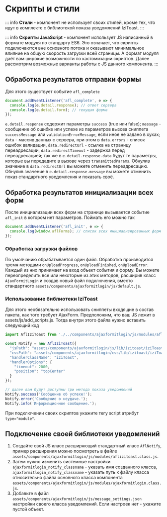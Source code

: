 # Скрипты и cтили

::: info
**Стили** - компонент не использует своих стилей, кроме тех, что идут в комплекте с библиотекой показа уведомлений IziToast.
:::

::: info
**Скрипты JavaScript** - компонент использует JS написанный в формате модуля по стандарту ES6. Это означает, что скрипты подключаются вне основного потока и оказывают минимальное влияние на общую скорость загрузки всей страницы. А формат модуля даёт вам широкие возможности по кастомизации скриптов. Далее рассмотрим возможные варианты работы с JS данного компонента.
:::

## Обработка результатов отправки формы

Для этого существует событие `afl_complete`

```js
document.addEventListener('afl_complete', e => {
  console.log(e.detail.response); // ответ сервера
  console.log(e.detail.form); // текущая форма
});
```

`e.detail.response` содержит параметры `success` (true или false); `message` - сообщение об ошибке или успехе из параметров вызова сниппета `successMessage` или `validationErrorMessage`, если иное не задано в хуках; `data` - массив данных с сервера, при этом в `data.errors` - список ошибок валидации, `data.redirectUrl` - ссылка на страницу переадресации, `data.redirectTimeout` - задержка перед переадресацией; так же в `e.detail.response.data` будут те параметры, которые вы передадите в вызове через `transmittedParams`.
Обнулив значение в `data.redirectUrl` вы можете отменить переадресацию.
Обнулив значение в `e.detail.response.message` вы можете отменить показ стандартного уведомления и показать своё.

## Обработка результатов инициализации всех форм

После инициализации всех форм на странице вызывается событие `afl_init` в котором нет параметров. Поймать его можно так

```js
document.addEventListener('afl_init', e => {
  console.log(window.aflForms); // список всех инициализированных форм
});
```

### Обработка загрузки файлов

По умолчанию обрабатывается один файл. Обработка производится тремя методами `onUploadProgress`, `onUploadFinished`, `onUploadError`. Каждый из них принимает на вход объект события и форму. Вы можете переопределить все или некоторые из этих методов, расширив класс `AjaxFormitLogin` и создав новый файл подключения, вместо стандартного `assets/components/ajaxformitlogin/js/default.js`.

### Использование библиотеки IziToast

Для этого необязательно использовать сниппеты входящие в состав пакета, как того требует AjaxForm.
Предположим, что ваш JS лежит в assets/js/add_scripts.js. Тогда внутри этого файла нужно вставить следующий код

```js
import AflIziToast from './../components/ajaxformitlogin/js/modules/aflizitoast.class.js';

const Notify = new AflIziToast({
  "jsPath": "assets/components/ajaxformitlogin/js/lib/izitoast/iziToast.min.js",
  "cssPath": "assets/components/ajaxformitlogin/css/lib/izitoast/iziToast.min.css",
  "handlerClassName": "iziToast",
  "handlerOptions": {
    "timeout": 2000,
    "position": "topCenter"
  }
});

// далее вам будут доступны три метода показа уведомлений
Notify.success('Сообщение об успехе!');
Notify.error('Сообщение о неудаче.');
Notify.info('Информационное сообщение.');
```

При подключении своих скриптов укажите тегу script атрибут `type="module"`.

## Подключение своей библиотеки уведомлений

1. Создайте свой JS класс расширяющий стандартный класс `AflNotify`, пример расширения можно посмотреть в файле
   `assets/components/ajaxformitlogin/js/modules/aflizitoast.class.js`.
2. Затем нужно изменить системные настройки `ajaxformitlogin_notify_classname` - указать имя созданного класса, `ajaxformitlogin_notify_classname` - указать путь к файлу класса относительно файла основного класса компонента `assets/components/ajaxformitlogin/js/modules/ajaxformitlogin.class.js`.
3. Добавьте в файл `assets/components/ajaxformitlogin/js/message_settings.json` настройки своего класса уведомлений. Если настроек нет - укажите пустой объект.
